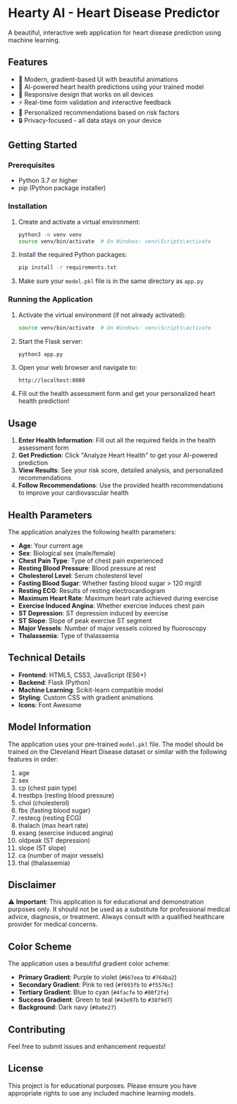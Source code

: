 # Hearty AI - Heart Disease Predictor

A beautiful, interactive web application for heart disease prediction using machine learning.

## Features

- 🎨 Modern, gradient-based UI with beautiful animations
- 🤖 AI-powered heart health predictions using your trained model
- 📱 Responsive design that works on all devices
- ⚡ Real-time form validation and interactive feedback
- 🎯 Personalized recommendations based on risk factors
- 🔒 Privacy-focused - all data stays on your device

## Getting Started

### Prerequisites

- Python 3.7 or higher
- pip (Python package installer)

### Installation

1. Create and activate a virtual environment:
   ```bash
   python3 -m venv venv
   source venv/bin/activate  # On Windows: venv\Scripts\activate
   ```

2. Install the required Python packages:
   ```bash
   pip install -r requirements.txt
   ```

3. Make sure your `model.pkl` file is in the same directory as `app.py`

### Running the Application

1. Activate the virtual environment (if not already activated):
   ```bash
   source venv/bin/activate  # On Windows: venv\Scripts\activate
   ```

2. Start the Flask server:
   ```bash
   python3 app.py
   ```

3. Open your web browser and navigate to:
   ```
   http://localhost:8080
   ```

3. Fill out the health assessment form and get your personalized heart health prediction!

## Usage

1. **Enter Health Information**: Fill out all the required fields in the health assessment form
2. **Get Prediction**: Click "Analyze Heart Health" to get your AI-powered prediction
3. **View Results**: See your risk score, detailed analysis, and personalized recommendations
4. **Follow Recommendations**: Use the provided health recommendations to improve your cardiovascular health

## Health Parameters

The application analyzes the following health parameters:

- **Age**: Your current age
- **Sex**: Biological sex (male/female)
- **Chest Pain Type**: Type of chest pain experienced
- **Resting Blood Pressure**: Blood pressure at rest
- **Cholesterol Level**: Serum cholesterol level
- **Fasting Blood Sugar**: Whether fasting blood sugar > 120 mg/dl
- **Resting ECG**: Results of resting electrocardiogram
- **Maximum Heart Rate**: Maximum heart rate achieved during exercise
- **Exercise Induced Angina**: Whether exercise induces chest pain
- **ST Depression**: ST depression induced by exercise
- **ST Slope**: Slope of peak exercise ST segment
- **Major Vessels**: Number of major vessels colored by fluoroscopy
- **Thalassemia**: Type of thalassemia

## Technical Details

- **Frontend**: HTML5, CSS3, JavaScript (ES6+)
- **Backend**: Flask (Python)
- **Machine Learning**: Scikit-learn compatible model
- **Styling**: Custom CSS with gradient animations
- **Icons**: Font Awesome

## Model Information

The application uses your pre-trained `model.pkl` file. The model should be trained on the Cleveland Heart Disease dataset or similar with the following features in order:

1. age
2. sex
3. cp (chest pain type)
4. trestbps (resting blood pressure)
5. chol (cholesterol)
6. fbs (fasting blood sugar)
7. restecg (resting ECG)
8. thalach (max heart rate)
9. exang (exercise induced angina)
10. oldpeak (ST depression)
11. slope (ST slope)
12. ca (number of major vessels)
13. thal (thalassemia)

## Disclaimer

⚠️ **Important**: This application is for educational and demonstration purposes only. It should not be used as a substitute for professional medical advice, diagnosis, or treatment. Always consult with a qualified healthcare provider for medical concerns.

## Color Scheme

The application uses a beautiful gradient color scheme:

- **Primary Gradient**: Purple to violet (`#667eea` to `#764ba2`)
- **Secondary Gradient**: Pink to red (`#f093fb` to `#f5576c`)
- **Tertiary Gradient**: Blue to cyan (`#4facfe` to `#00f2fe`)
- **Success Gradient**: Green to teal (`#43e97b` to `#38f9d7`)
- **Background**: Dark navy (`#0a0e27`)

## Contributing

Feel free to submit issues and enhancement requests!

## License

This project is for educational purposes. Please ensure you have appropriate rights to use any included machine learning models.
